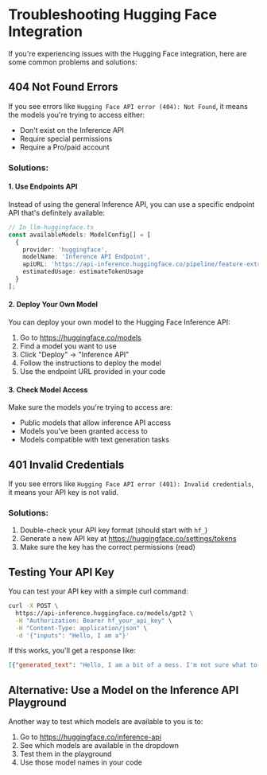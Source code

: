 # Troubleshooting Hugging Face Integration

If you're experiencing issues with the Hugging Face integration, here are some common problems and solutions:

## 404 Not Found Errors

If you see errors like `Hugging Face API error (404): Not Found`, it means the models you're trying to access either:
- Don't exist on the Inference API
- Require special permissions
- Require a Pro/paid account

### Solutions:

#### 1. Use Endpoints API

Instead of using the general Inference API, you can use a specific endpoint API that's definitely available:

```typescript
// In llm-huggingface.ts
const availableModels: ModelConfig[] = [
  {
    provider: 'huggingface',
    modelName: 'Inference API Endpoint',
    apiURL: 'https://api-inference.huggingface.co/pipeline/feature-extraction/sentence-transformers/all-MiniLM-L6-v2',
    estimatedUsage: estimateTokenUsage
  }
];
```

#### 2. Deploy Your Own Model

You can deploy your own model to the Hugging Face Inference API:

1. Go to https://huggingface.co/models
2. Find a model you want to use
3. Click "Deploy" → "Inference API"
4. Follow the instructions to deploy the model
5. Use the endpoint URL provided in your code

#### 3. Check Model Access

Make sure the models you're trying to access are:
- Public models that allow inference API access
- Models you've been granted access to
- Models compatible with text generation tasks

## 401 Invalid Credentials

If you see errors like `Hugging Face API error (401): Invalid credentials`, it means your API key is not valid.

### Solutions:

1. Double-check your API key format (should start with `hf_`)
2. Generate a new API key at https://huggingface.co/settings/tokens
3. Make sure the key has the correct permissions (read)

## Testing Your API Key

You can test your API key with a simple curl command:

```bash
curl -X POST \
  https://api-inference.huggingface.co/models/gpt2 \
  -H "Authorization: Bearer hf_your_api_key" \
  -H "Content-Type: application/json" \
  -d '{"inputs": "Hello, I am a"}'
```

If this works, you'll get a response like:
```json
[{"generated_text": "Hello, I am a bit of a mess. I'm not sure what to do with myself."}]
```

## Alternative: Use a Model on the Inference API Playground

Another way to test which models are available to you is to:

1. Go to https://huggingface.co/inference-api
2. See which models are available in the dropdown
3. Test them in the playground
4. Use those model names in your code